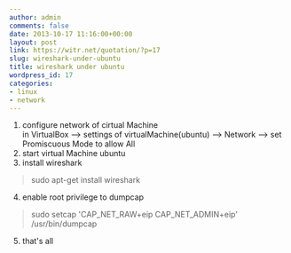 ```yaml
---
author: admin
comments: false
date: 2013-10-17 11:16:00+00:00
layout: post
link: https://witr.net/quotation/?p=17
slug: wireshark-under-ubuntu
title: wireshark under ubuntu
wordpress_id: 17
categories:
- linux
- network
---
```



1. configure network of cirtual Machine  
in VirtualBox --> settings of virtualMachine(ubuntu) --> Network --> set Promiscuous Mode to allow All  
2. start virtual Machine ubuntu  
3. install wireshark  
> sudo apt-get install wireshark  
4. enable root privilege to dumpcap  
> sudo setcap 'CAP_NET_RAW+eip CAP_NET_ADMIN+eip' /usr/bin/dumpcap  
5. that's all  


  




